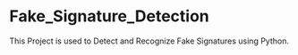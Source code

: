 # Fake_Signature_Detection
This Project is used to Detect and Recognize Fake Signatures using Python. 
